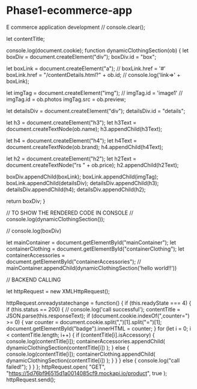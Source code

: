 # Phase1-ecommerce-app
E commerce application development 
// console.clear();

let contentTitle;

console.log(document.cookie);
function dynamicClothingSection(ob) {
  let boxDiv = document.createElement("div");
  boxDiv.id = "box";

  let boxLink = document.createElement("a");
  // boxLink.href = '#'
  boxLink.href = "/contentDetails.html?" + ob.id;
  // console.log('link=>' + boxLink);

  let imgTag = document.createElement("img");
  // imgTag.id = 'image1'
  // imgTag.id = ob.photos
  imgTag.src = ob.preview;

  let detailsDiv = document.createElement("div");
  detailsDiv.id = "details";

  let h3 = document.createElement("h3");
  let h3Text = document.createTextNode(ob.name);
  h3.appendChild(h3Text);

  let h4 = document.createElement("h4");
  let h4Text = document.createTextNode(ob.brand);
  h4.appendChild(h4Text);

  let h2 = document.createElement("h2");
  let h2Text = document.createTextNode("rs  " + ob.price);
  h2.appendChild(h2Text);

  boxDiv.appendChild(boxLink);
  boxLink.appendChild(imgTag);
  boxLink.appendChild(detailsDiv);
  detailsDiv.appendChild(h3);
  detailsDiv.appendChild(h4);
  detailsDiv.appendChild(h2);

  return boxDiv;
}

//  TO SHOW THE RENDERED CODE IN CONSOLE
// console.log(dynamicClothingSection());

// console.log(boxDiv)

let mainContainer = document.getElementById("mainContainer");
let containerClothing = document.getElementById("containerClothing");
let containerAccessories = document.getElementById("containerAccessories");
// mainContainer.appendChild(dynamicClothingSection('hello world!!'))

// BACKEND CALLING

let httpRequest = new XMLHttpRequest();

httpRequest.onreadystatechange = function() {
  if (this.readyState === 4) {
    if (this.status == 200) {
      // console.log('call successful');
      contentTitle = JSON.parse(this.responseText);
      if (document.cookie.indexOf(",counter=") >= 0) {
        var counter = document.cookie.split(",")[1].split("=")[1];
        document.getElementById("badge").innerHTML = counter;
      }
      for (let i = 0; i < contentTitle.length; i++) {
        if (contentTitle[i].isAccessory) {
          console.log(contentTitle[i]);
          containerAccessories.appendChild(
            dynamicClothingSection(contentTitle[i])
          );
        } else {
          console.log(contentTitle[i]);
          containerClothing.appendChild(
            dynamicClothingSection(contentTitle[i])
          );
        }
      }
    } else {
      console.log("call failed!");
    }
  }
};
httpRequest.open(
  "GET",
  "https://5d76bf96515d1a0014085cf9.mockapi.io/product",
  true
);
httpRequest.send();
